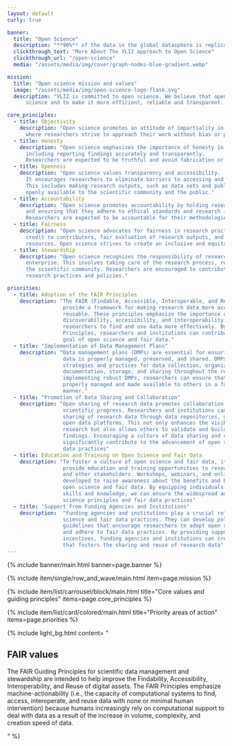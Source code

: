 ```yaml
---
layout: default
curly: true

banner:
  title: "Open Science"
  description: "**90%** of the data in the global datasphere is replicated data and **10%** new data"
  clickthrough_text: "More About The VLIZ approach to Open Science"
  clickthrough_url: "/open-science"
  media: "/assets/media/img/cover/graph-nodes-blue-gradient.webp"

mission:
  title: "Open science mission and values"
  image: "/assets/media/img/open-science-logo-flask.svg"
  description: "VLIZ is committed to open science. We believe that open science is the best way to advance 
      science and to make it more efficient, reliable and transparent. We are convinced that open science is the best way to make science more inclusive and to increase its societal impact. We are committed to open science because we believe that it is the best way to make science more fun."

core_principles:
  - title: Objectivity
    description: "Open science promotes an attitude of impartiality in research, 
      where researchers strive to approach their work without bias or personal interests."
  - title: Honesty
    description: "Open science emphasizes the importance of honesty in all aspects of research, 
      including reporting findings accurately and transparently. 
      Researchers are expected to be truthful and avoid fabrication or falsification of data."
  - title: Openness
    description: "Open science values transparency and accessibility. 
      It encourages researchers to eliminate barriers to accessing and sharing data, materials, experiences, and tools. 
      This includes making research outputs, such as data sets and publications, 
      openly available to the scientific community and the public."
  - title: Accountability
    description: "Open science promotes accountability by holding researchers responsible for their actions 
      and ensuring that they adhere to ethical standards and research integrity. 
      Researchers are expected to be accountable for their methodologies, results, and interpretations."
  - title: Fairness
    description: "Open science advocates for fairness in research practices. This includes fair attribution of 
      credit to contributors, fair evaluation of research outputs, and fair access to research opportunities and 
      resources. Open science strives to create an inclusive and equitable research environment."
  - title: Stewardship
    description: "Open science recognizes the responsibility of researchers to protect and promote the research 
      enterprise. This involves taking care of the research process, resources, and relationships within 
      the scientific community. Researchers are encouraged to contribute to the development and improvement of 
      research practices and policies."

priorities:
  - title: Adoption of the FAIR Principles
    description: "The FAIR (Findable, Accessible, Interoperable, and Reusable) Principles
                  provide a framework for making research data more accessible and
                  reusable. These principles emphasize the importance of data
                  discoverability, accessibility, and interoperability, enabling
                  researchers to find and use data more effectively. By adopting the FAIR
                  Principles, researchers and institutions can contribute to the overall
                  goal of open science and fair data."
  - title: "Implementation of Data Management Plans"
    description: "Data management plans (DMPs) are essential for ensuring that research
                  data is properly managed, preserved, and shared. DMPs outline the
                  strategies and practices for data collection, organization,
                  documentation, storage, and sharing throughout the research process. By
                  implementing robust DMPs, researchers can ensure that their data is
                  properly managed and made available to others in a fair and transparent
                  manner."
  - title: "Promotion of Data Sharing and Collaboration"
    description: "Open sharing of research data promotes collaboration and accelerates
                  scientific progress. Researchers and institutions can prioritize the
                  sharing of research data through data repositories, data archives, and
                  open data platforms. This not only enhances the visibility and impact of
                  research but also allows others to validate and build upon existing
                  findings. Encouraging a culture of data sharing and collaboration can
                  significantly contribute to the advancement of open science and fair
                  data practices"
  - title: Education and Training on Open Science and Fair Data
    description: "To foster a culture of open science and fair data, it is important to
                  provide education and training opportunities to researchers, students,
                  and other stakeholders. Workshops, webinars, and online resources can be
                  developed to raise awareness about the benefits and best practices of
                  open science and fair data. By equipping individuals with the necessary
                  skills and knowledge, we can ensure the widespread adoption of open
                  science principles and fair data practices"
  - title: "Support from Funding Agencies and Institutions"
    description:  "Funding agencies and institutions play a crucial role in promoting open
                  science and fair data practices. They can develop policies and
                  guidelines that encourage researchers to adopt open science principles
                  and adhere to fair data practices. By providing support, resources, and
                  incentives, funding agencies and institutions can create an environment
                  that fosters the sharing and reuse of research data"
---
```


{% include banner/main.html banner=page.banner %}

{% include item/single/row_and_wave/main.html item=page.mission %}


{% include item/list/carrousel/block/main.html 
    title="Core values and guiding principles"
    items=page.core_principles 
%}

{% include item/list/card/colored/main.html 
    title="Priority areas of action"
    items=page.priorities 
%}

{% include light_bg.html content=
"<h2>FAIR values</h2>
<p>
    The FAIR Guiding Principles for scientific data management and stewardship are intended to help improve the
    Findability, Accessibility, Interoperability, and Reuse of digital assets. The FAIR Principles emphasize
    machine-actionability (i.e., the capacity of computational systems to find, access, interoperate, and reuse data
    with none or minimal human intervention) because humans increasingly rely on computational support to deal with
    data as a result of the increase in volume, complexity, and creation speed of data.
</p>
"
%}
